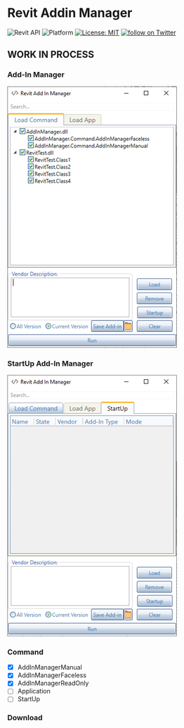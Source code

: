 
# Revit Addin Manager
![Revit API](https://img.shields.io/badge/Revit%20API-2021-blue.svg)
![Platform](https://img.shields.io/badge/platform-Windows-lightgray.svg)
[![License: MIT](https://img.shields.io/badge/License-MIT-yellow.svg)](https://opensource.org/licenses/MIT)
<a href="https://twitter.com/intent/follow?screen_name=chuongmep">
        <img src="https://img.shields.io/twitter/follow/chuongmep?style=social&logo=twitter"
            alt="follow on Twitter"></a>

## WORK IN PROCESS

### Add-In Manager

![](pic/_Image_9044512f-8ec0-4f18-a18f-4ec98ead1974.png)

### StartUp Add-In Manager

![](pic/_Image_fd36c982-f8dd-4961-af2c-61301ee6eb4a.png)

### Command

- [x] AddInManagerManual
- [x] AddInManagerFaceless
- [x] AddInManagerReadOnly
- [ ] Application
- [ ] StartUp

### Download